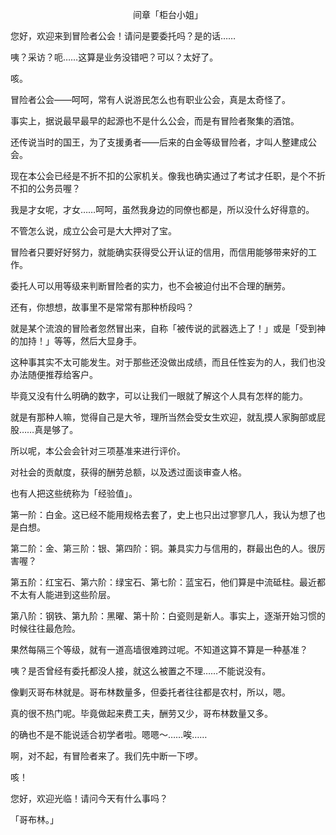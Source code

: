 <p align="center">间章「柜台小姐」</p>

您好，欢迎来到冒险者公会！请问是要委托吗？是的话……

咦？采访？呃……这算是业务没错吧？可以？太好了。

咳。

冒险者公会——呵呵，常有人说游民怎么也有职业公会，真是太奇怪了。

事实上，据说最早最早的起源也不是什么公会，而是有冒险者聚集的酒馆。

还传说当时的国王，为了支援勇者——后来的白金等级冒险者，才叫人整建成公会。

现在本公会已经是不折不扣的公家机关。像我也确实通过了考试才任职，是个不折不扣的公务员喔？

我是才女呢，才女……呵呵，虽然我身边的同僚也都是，所以没什么好得意的。

不管怎么说，成立公会可是大大押对了宝。

冒险者只要好好努力，就能确实获得受公开认证的信用，而信用能够带来好的工作。

委托人可以用等级来判断冒险者的实力，也不会被迫付出不合理的酬劳。

还有，你想想，故事里不是常常有那种桥段吗？

就是某个流浪的冒险者忽然冒出来，自称「被传说的武器选上了！」或是「受到神的加持！」等等，然后大显身手。

这种事其实不太可能发生。对于那些还没做出成绩，而且任性妄为的人，我们也没办法随便推荐给客户。

毕竟又没有什么明确的数字，可以让我们一眼就了解这个人具有怎样的能力。

就是有那种人嘛，觉得自己是大爷，理所当然会受女生欢迎，就乱摸人家胸部或屁股……真是够了。

所以呢，本公会会针对三项基准来进行评价。

对社会的贡献度，获得的酬劳总额，以及透过面谈审查人格。

也有人把这些统称为「经验值」。

第一阶：白金。这已经不能用规格去套了，史上也只出过寥寥几人，我认为想了也是白想。

第二阶：金、第三阶：银、第四阶：铜。兼具实力与信用的，群最出色的人。很厉害喔？

第五阶：红宝石、第六阶：绿宝石、第七阶：蓝宝石，他们算是中流砥柱。最近都不太有人能进到这些阶层。

第八阶：钢铁、第九阶：黑曜、第十阶：白瓷则是新人。事实上，逐渐开始习惯的时候往往最危险。

果然每隔三个等级，就有一道高墙很难跨过呢。不知道这算不算是一种基准？

咦？是否曾经有委托都没人接，就这么被置之不理……不能说没有。

像剿灭哥布林就是。哥布林数量多，但委托者往往都是农村，所以，嗯。

真的很不热门呢。毕竟做起来费工夫，酬劳又少，哥布林数量又多。

的确也不是不能说适合初学者啦。嗯嗯～……唉……

啊，对不起，有冒险者来了。我们先中断一下啰。

咳！

您好，欢迎光临！请问今天有什么事吗？

「哥布林。」

